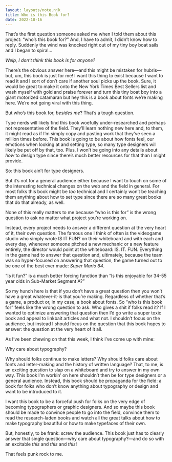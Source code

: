 ```yaml
---
layout: layouts/note.njk
title: Who is this Book for?
date: 2022-10-16
---
```


That’s the first question someone asked me when I told them about this project: “who’s this book for?” And, I have to admit, I didn’t know how to reply. Suddenly the wind was knocked right out of my tiny boy boat sails and I began to spiral...

_Welp, I don’t think this book is for anyone?_

There’s the obvious answer here—and this might be mistaken for hubris—but, um, this book is just for me! I want this thing to exist because I want to read it and I sort of don’t care if another soul picks up the book. Sure, it would be great to make it onto the New York Times Best Sellers list and wash myself with gold and praise forever and turn this tiny boat boy into a giant motorized catamaran but hey this is a book about fonts we’re making here. We’re not going viral with this thing.

But who’s this book for, _besides me_? That’s a tough question.

Type nerds will likely find this book woefully under-researched and perhaps not representative of the field. They’ll learn nothing new here and, to them, it might read as if I’m simply copy and pasting work that they’ve seen a million times before. This book is going to be about how fonts feel, our emotions when looking at and setting type, so many type designers will likely be put off by that, too. Plus, I won’t be going into any details about _how_ to design type since there’s much better resources for that than I might provide.

So: this book ain’t for type designers.

But it’s not for a general audience either because I want to touch on some of the interesting technical changes on the web and the field in general. For most folks this book might be _too_ technical and I certainly won’t be teaching them anything about how to set type since there are so many great books that do that already, as well.

None of this really matters to me because “who is this for” is the wrong question to ask no matter what project you’re working on.

Instead, every project needs to answer a different question at the very heart of it, their own question. The famous one I think of often is the videogame studio who simply wrote IS IT FUN? on their whiteboard and with each and every day, whenever someone pitched a new mechanic or a new feature entirely, the director would point at the whiteboard: IS. IT. FUN. Everything in the game had to answer that question and, ultimately, because the team was so hyper-focused on answering that question, the game turned out to be one of the best ever made: _Super Mario 64_.

“Is it fun?” is a much better forcing function than “Is this enjoyable for 34-55 year olds in Sub-Market Segment A?”

So my hunch here is that if you don’t have a great question then you won’t have a great whatever-it-is that you’re making. Regardless of whether that’s a game, a product or, in my case, a book about fonts. So “who is this book for” feels like the wrong question to ask. Who gives a shit if folks read it? If I wanted to optimize answering that question then I’d go write a super toxic book and appeal to linkbait articles and what not. I shouldn’t focus on the audience, but instead I should focus on the question that this book hopes to answer: the question at the very heart of it all.

As I’ve been chewing on that this week, I think I’ve come up with mine:

Why care about typography?

Why should folks continue to make letters? Why should folks care about fonts and letter-making and the history of written language? That, to me, is an exciting question to slap on a whiteboard and try to answer in my own way. This book I’m workin’ on here shouldn’t then be for type designers or a general audience. Instead, this book should be propaganda for the field: a book for folks who don’t know anything about typography or design and want to be introduced to it.

I want this book to be a forceful push for folks on the very edge of becoming typographers or graphic designers. And so maybe this book should be made to convince people to go into the field, convince them to read the research-laden books and watch all the great talks about how to make typography beautiful or how to make typefaces of their own.

But, honestly, to be frank: screw the audience. This book just has to clearly answer that single question—why care about typography?—and do so with an excitable _this_ and _this_ and _this_!

That feels punk rock to me.
